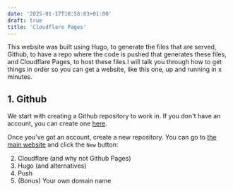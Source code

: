 ```yaml
---
date: '2025-01-17T18:58:03+01:00'
draft: true
title: 'Cloudflare Pages'
---
```


This website was built using Hugo, to generate the files that are served, Github, to have a repo where the code is pushed that generates these files, and Cloudflare Pages, to host these files.I will talk you through how to get things in order so you can get a website, like this one, up and running in x minutes.

## 1. Github
We start with creating a Github repository to work in.
If you don't have an account, you can create one [here](https://github.com/signup).

Once you've got an account, create a new repository. You can go to [the main website](https://github.com) and click the `New` button:


2. Cloudflare (and why not Github Pages)
3. Hugo (and alternatives)
4. Push
5. (Bonus) Your own domain name
